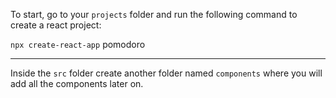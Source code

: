 
To start, go to your `projects` folder and run the following command to create a react project:

`npx create-react-app` pomodoro

  

----------

  

Inside the `src` folder create another folder named `components` where you will add all the components later on.

